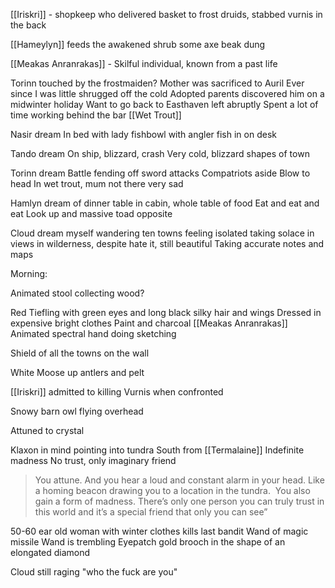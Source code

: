 [[Iriskri]] - shopkeep who delivered basket to frost druids, stabbed vurnis in the back

[[Hameylyn]] feeds the awakened shrub some axe beak dung

[[Meakas Anranrakas]] - Skilful individual, known from a past life

Torinn touched by the frostmaiden?
	Mother was sacrificed to Auril
	Ever since I was little shrugged off the cold
	Adopted parents discovered him on a midwinter holiday
	Want to go back to Easthaven left abruptly
	Spent a lot of time working behind the bar [[Wet Trout]]

Nasir dream
In bed with lady
fishbowl with angler fish in on desk

Tando dream
On ship, blizzard, crash
Very cold, blizzard shapes of town

Torinn dream
Battle fending off sword attacks
Compatriots aside
Blow to head
In wet trout, mum not there
very sad

Hamlyn
dream of dinner table in cabin, whole table of food
Eat and eat and eat
Look up and massive toad opposite

Cloud
dream myself wandering ten towns feeling isolated
taking solace in views in wilderness, despite hate it, still beautiful
Taking accurate notes and maps


Morning:

Animated stool collecting wood?

Red Tiefling with green eyes and long black silky hair and wings
Dressed in expensive bright clothes
Paint and charcoal
[[Meakas Anranrakas]]
Animated spectral hand doing sketching

Shield of all the towns on the wall

White Moose up antlers and pelt

[[Iriskri]] admitted to killing Vurnis when confronted

Snowy barn owl flying overhead



Attuned to crystal

Klaxon in mind pointing into tundra
South from [[Termalaine]]
Indefinite madness
No trust, only imaginary friend

> You attune. And you hear a loud and constant alarm in your head. Like a homing beacon drawing you to a location in the tundra. 
> You also gain a form of madness. There’s only one person you can truly trust in this world and it’s a special friend that only you can see”

 50-60 ear old woman with winter clothes kills last bandit
 Wand of magic missile
Wand is trembling
Eyepatch
gold brooch in the shape of an elongated diamond

Cloud still raging "who the fuck are you"


   